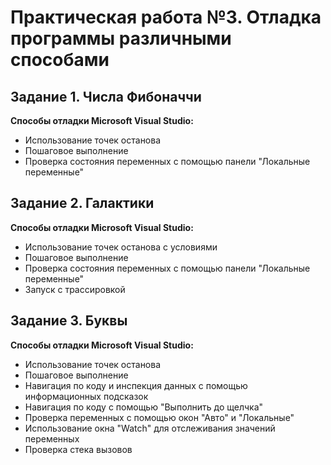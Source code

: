 # Практическая работа №3. Отладка программы различными способами

## Задание 1. Числа Фибоначчи
**Способы отладки Microsoft Visual Studio:**
- Использование точек останова 
- Пошаговое выполнение 
- Проверка состояния переменных с помощью панели "Локальные переменные"

## Задание 2. Галактики
**Способы отладки Microsoft Visual Studio:**
- Использование точек останова с условиями
- Пошаговое выполнение  
- Проверка состояния переменных с помощью панели "Локальные переменные" 
- Запуск с трассировкой 

## Задание 3. Буквы
**Способы отладки Microsoft Visual Studio:**
- Использование точек останова
- Пошаговое выполнение
- Навигация по коду и инспекция данных с помощью информационных подсказок
- Навигация по коду с помощью "Выполнить до щелчка"
- Проверка переменных с помощью окон "Авто" и "Локальные"
- Использование окна "Watch" для отслеживания значений переменных
- Проверка стека вызовов
